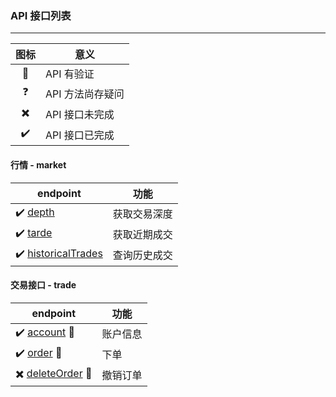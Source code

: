 ### API 接口列表
---

| 图标 | 意义 |
|:---:|---|
| :key: | API 有验证 |
| :question: | API 方法尚存疑问 |
| :heavy_multiplication_x: | API 接口未完成 |
| :heavy_check_mark: | API 接口已完成 |

#### 行情 - market

| endpoint | 功能 |
| --- | --- |
| :heavy_check_mark: [depth](depth) | 获取交易深度 |
| :heavy_check_mark: [tarde](tarde) | 获取近期成交 |
| :heavy_check_mark: [historicalTrades](historicalTrades) | 查询历史成交 |

#### 交易接口 - trade
| endpoint | 功能 |
| --- | --- |
| :heavy_check_mark: [account](account) :key: | 账户信息 |
| :heavy_check_mark: [order](order) :key: | 下单 |
| :heavy_multiplication_x: [deleteOrder](deleteOrder) :key: | 撤销订单 |
